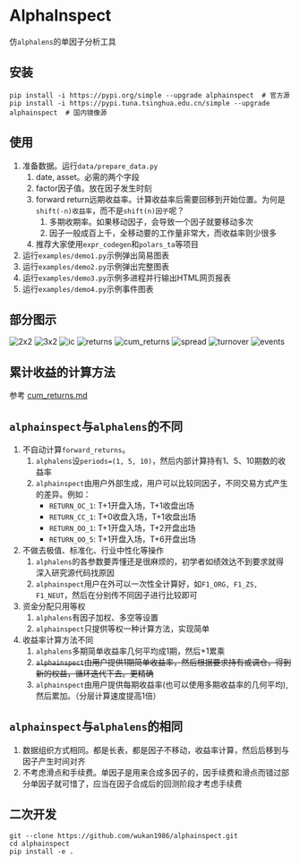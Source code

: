 # AlphaInspect

仿`alphalens`的单因子分析工具

## 安装

```commandline
pip install -i https://pypi.org/simple --upgrade alphainspect  # 官方源
pip install -i https://pypi.tuna.tsinghua.edu.cn/simple --upgrade alphainspect  # 国内镜像源
```

## 使用

1. 准备数据。运行`data/prepare_data.py`
    1. date, asset。必需的两个字段
    2. factor因子值。放在因子发生时刻
    3. forward return远期收益率。计算收益率后需要回移到开始位置。为何是`shift(-n)收益率`，而不是`shift(n)因子`呢？
        1. 多期收期率。如果移动因子，会导致一个因子就要移动多次
        2. 因子一般成百上千，全移动要的工作量非常大，而收益率则少很多
    4. 推荐大家使用`expr_codegen`和`polars_ta`等项目
2. 运行`examples/demo1.py`示例弹出简易图表
3. 运行`examples/demo2.py`示例弹出完整图表
4. 运行`examples/demo3.py`示例多进程并行输出HTML网页报表
5. 运行`examples/demo4.py`示例事件图表

## 部分图示

![2x2](docs/img/2x2.png)
![3x2](docs/img/3x2.png)
![ic](docs/img/ic.png)
![returns](docs/img/returns.png)
![cum_returns](docs/img/cum_returns.png)
![spread](docs/img/spread.png)
![turnover](docs/img/turnover.png)
![events](docs/img/events.png)

## 累计收益的计算方法

参考 [cum_returns.md](cum_returns.md)

## `alphainspect`与`alphalens`的不同

1. 不自动计算`forward_returns`。
    1. `alphalens`设`periods=(1, 5, 10)`，然后内部计算持有1、5、10期数的收益率
    2. `alphainspect`由用户外部生成，用户可以比较同因子，不同交易方式产生的差异。例如：
        - `RETURN_OC_1`: T+1开盘入场，T+1收盘出场
        - `RETURN_CC_1`: T+0收盘入场，T+1收盘出场
        - `RETURN_OO_1`: T+1开盘入场，T+2开盘出场
        - `RETURN_OO_5`: T+1开盘入场，T+6开盘出场
2. 不做去极值、标准化、行业中性化等操作
    1. `alphalens`的各参数要弄懂还是很麻烦的，初学者如绩效达不到要求就得深入研究源代码找原因
    2. `alphainspect`用户在外可以一次性全计算好，如`F1_ORG, F1_ZS, F1_NEUT`，然后在分别传不同因子进行比较即可
3. 资金分配只用等权
    1. `alphalens`有因子加权、多空等设置
    2. `alphainspect`只提供等权一种计算方法，实现简单
4. 收益率计算方法不同
    1. `alphalens`多期简单收益率几何平均成1期，然后+1累乘
    2. ~~`alphainspect`由用户提供1期简单收益率，然后根据要求持有或调仓，得到新的权益，循环迭代下去。更精确~~
    3. `alphainspect`由用户提供每期收益率(也可以使用多期收益率的几何平均),然后累加。（分层计算速度提高1倍）

## `alphainspect`与`alphalens`的相同

1. 数据组织方式相同。都是长表，都是因子不移动，收益率计算，然后后移到与因子产生时间对齐
2. 不考虑滑点和手续费。单因子是用来合成多因子的，因手续费和滑点而错过部分单因子就可惜了，应当在因子合成后的回测阶段才考虑手续费

## 二次开发

```commandline
git --clone https://github.com/wukan1986/alphainspect.git
cd alphainspect
pip install -e .
```
